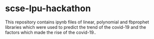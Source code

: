 # scse-lpu-hackathon
This repository contains ipynb files of linear, polynomial and fbprophet libraries which were used to predict the trend of the covid-19 and the factors which made the rise of the covid-19.. 
